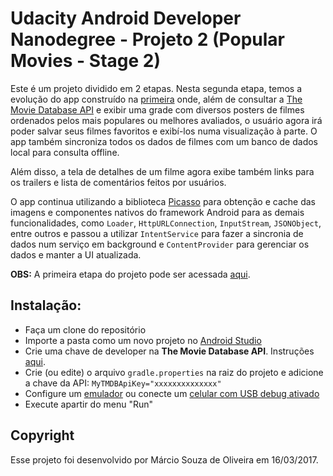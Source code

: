 # Udacity Android Developer Nanodegree - Projeto 2 (Popular Movies - Stage 2)

Este é um projeto dividido em 2 etapas. Nesta segunda etapa, temos a evolução do app construído na [primeira](https://github.com/oliveira-marcio/adnd-popular-movies-stage1) onde, além de consultar a [The Movie Database API](https://developers.themoviedb.org/3) e exibir uma grade com diversos posters de filmes ordenados pelos mais populares ou melhores avaliados, o usuário agora irá poder salvar seus filmes favoritos e exibí-los numa visualização à parte. O app também sincroniza todos os dados de filmes com um banco de dados local para consulta offline.

Além disso, a tela de detalhes de um filme agora exibe também links para os trailers e lista de comentários feitos por usuários.

O app continua utilizando a biblioteca [Picasso](http://square.github.io/picasso/) para obtenção e cache das imagens e componentes nativos do framework Android para as demais funcionalidades, como `Loader`, `HttpURLConnection`, `InputStream`, `JSONObject`, entre outros e passou a utilizar `IntentService` para fazer a sincronia de dados num serviço em background e `ContentProvider` para gerenciar os dados e manter a UI atualizada.

**OBS:** A primeira etapa do projeto pode ser acessada [aqui](https://github.com/oliveira-marcio/adnd-popular-movies-stage1).

## Instalação:
- Faça um clone do repositório
- Importe a pasta como um novo projeto no [Android Studio](https://developer.android.com/studio/)
- Crie uma chave de developer na **The Movie Database API**. Instruções [aqui](https://www.themoviedb.org/settings/api).
- Crie (ou edite) o arquivo `gradle.properties` na raiz do projeto e adicione a chave da API:
`MyTMDBApiKey="xxxxxxxxxxxxxx"`
- Configure um [emulador](https://developer.android.com/studio/run/emulator) ou conecte um [celular com USB debug ativado](https://developer.android.com/studio/run/device)
- Execute apartir do menu "Run"

## Copyright

Esse projeto foi desenvolvido por Márcio Souza de Oliveira em 16/03/2017.

